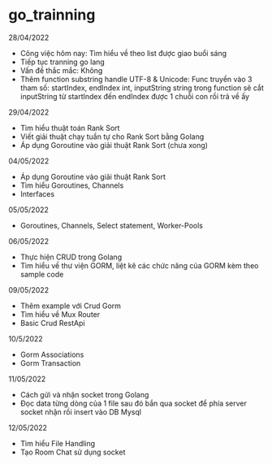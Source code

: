 # go_trainning 
28/04/2022
- Công việc hôm nay: Tìm hiểu về theo list được giao buổi sáng
- Tiếp tục tranning go lang
- Vấn đề thắc mắc: Không
- Thêm function substring handle UTF-8 & Unicode: Func truyền vào 3 tham số: startIndex, endIndex int, inputString string
trong function sẽ cắt inputString từ startIndex đến endIndex được 1 chuỗi con rồi trả về ấy

29/04/2022
- Tìm hiểu thuật toán Rank Sort
- Viết giải thuật chạy tuần tự cho Rank Sort bằng Golang
- Áp dụng Goroutine vào giải thuật Rank Sort (chưa xong)

04/05/2022
- Áp dụng Goroutine vào giải thuật Rank Sort
- Tìm hiểu Goroutines, Channels
- Interfaces

05/05/2022
- Goroutines, Channels, Select statement, Worker-Pools

06/05/2022
- Thực hiện CRUD trong Golang
- Tìm hiểu về thư viện GORM, liệt kê các chức năng của GORM kèm theo sample code

09/05/2022
- Thêm example với Crud Gorm
- Tìm hiểu về Mux Router
- Basic Crud RestApi

10/5/2022
- Gorm Associations
- Gorm Transaction

11/05/2022
- Cách gửi và nhận socket trong Golang
- Đọc data từng dòng của 1 file sau đó bắn qua socket để phía server socket nhận rồi insert vào DB Mysql

12/05/2022
- Tìm hiểu File Handling
- Tạo Room Chat sử dụng socket
